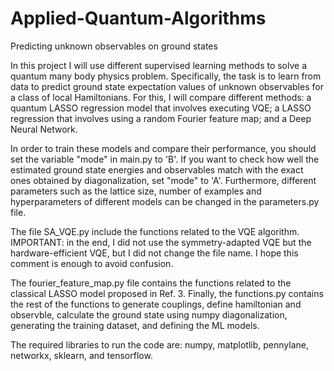 # Applied-Quantum-Algorithms
 Predicting unknown observables on ground states

 In this project I will use different supervised learning methods to solve a quantum many body physics problem.
 Specifically, the task is to learn from data to predict ground state expectation values of unknown
 observables for a class of local Hamiltonians. For this, I will compare different methods:
 a quantum LASSO regression model that involves executing VQE; a LASSO regression that involves using a random Fourier feature map; and a Deep Neural Network.

 In order to train these models and compare their performance, you should set the variable "mode" in main.py to 'B'. If you want to check how
 well the estimated ground state energies and observables match with the exact ones obtained by diagonalization, set "mode" to 'A'. Furthermore, different 
 parameters such as the lattice size, number of examples and hyperparameters of different models can be changed in the parameters.py file.

 The file SA_VQE.py include the functions related to the VQE algorithm. IMPORTANT: in the end, I did not use the symmetry-adapted VQE but the hardware-efficient VQE, but I did not change the file name. I hope this comment is enough to avoid confusion.
 
 The fourier_feature_map.py file contains the functions related to the classical
 LASSO model proposed in Ref. 3. Finally, the functions.py contains the rest of the functions to generate couplings, define hamiltonian and observble,
 calculate the ground state using numpy diagonalization, generating the training dataset, and defining the ML models.

 The required libraries to run the code are: numpy, matplotlib, pennylane, networkx, sklearn, and tensorflow.
